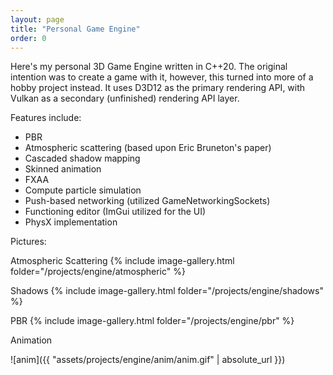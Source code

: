 ```yaml
---
layout: page
title: "Personal Game Engine"
order: 0
---
```


Here's my personal 3D Game Engine written in C++20. The original intention was to create a game with it, however, this turned into more of a hobby project instead. 
It uses D3D12 as the primary rendering API, with Vulkan as a secondary (unfinished) rendering API layer.

Features include:
* PBR
* Atmospheric scattering (based upon Eric Bruneton's paper)
* Cascaded shadow mapping
* Skinned animation
* FXAA
* Compute particle simulation
* Push-based networking (utilized GameNetworkingSockets)
* Functioning editor (ImGui utilized for the UI)
* PhysX implementation

Pictures:

Atmospheric Scattering
{% include image-gallery.html folder="/projects/engine/atmospheric" %}

Shadows
{% include image-gallery.html folder="/projects/engine/shadows" %}

PBR
{% include image-gallery.html folder="/projects/engine/pbr" %}

Animation

![anim]({{ "assets/projects/engine/anim/anim.gif" | absolute_url }})